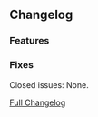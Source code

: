 ## Changelog

### Features

### Fixes

Closed issues: None.

[Full Changelog](https://github.com/JamCoreModding/ColossalCakes/compare/...)
